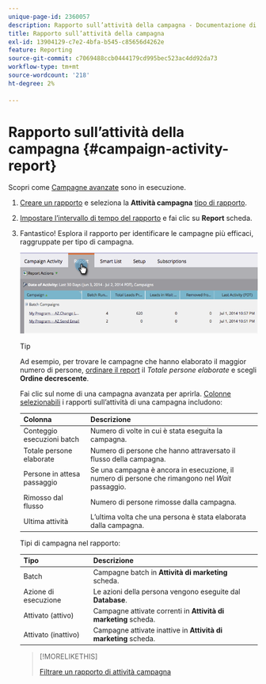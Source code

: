 ```yaml
---
unique-page-id: 2360057
description: Rapporto sull’attività della campagna - Documentazione di Marketo - Documentazione del prodotto
title: Rapporto sull’attività della campagna
exl-id: 13904129-c7e2-4bfa-b545-c85656d4262e
feature: Reporting
source-git-commit: c7069488ccb0444179cd995bec523ac4dd92da73
workflow-type: tm+mt
source-wordcount: '218'
ht-degree: 2%

---
```


# Rapporto sull’attività della campagna {#campaign-activity-report}

Scopri come [Campagne avanzate](/help/marketo/product-docs/core-marketo-concepts/smart-campaigns/creating-a-smart-campaign/understanding-batch-and-trigger-smart-campaigns.md) sono in esecuzione.

1. [Creare un rapporto](/help/marketo/product-docs/reporting/basic-reporting/creating-reports/create-a-report-in-a-program.md) e seleziona la **Attività campagna** [tipo di rapporto](/help/marketo/product-docs/reporting/basic-reporting/report-types/report-type-overview.md).

1. [Impostare l’intervallo di tempo del rapporto](/help/marketo/product-docs/reporting/basic-reporting/editing-reports/change-a-report-time-frame.md) e fai clic su **Report** scheda.

1. Fantastico! Esplora il rapporto per identificare le campagne più efficaci, raggruppate per tipo di campagna.

   ![](assets/campaign-activity-report-1.png)

   >[!TIP]
   >
   >Ad esempio, per trovare le campagne che hanno elaborato il maggior numero di persone, [ordinare il report](/help/marketo/product-docs/reporting/basic-reporting/editing-reports/sort-report-on-columns.md) il _Totale persone elaborate_ e scegli **Ordine decrescente**.

   Fai clic sul nome di una campagna avanzata per aprirla.  [Colonne selezionabili](/help/marketo/product-docs/reporting/basic-reporting/editing-reports/select-report-columns.md) i rapporti sull’attività di una campagna includono:

   | Colonna | Descrizione |
   |---|---|
   | Conteggio esecuzioni batch | Numero di volte in cui è stata eseguita la campagna. |
   | Totale persone elaborate | Numero di persone che hanno attraversato il flusso della campagna. |
   | Persone in attesa passaggio | Se una campagna è ancora in esecuzione, il numero di persone che rimangono nel *Wait* passaggio. |
   | Rimosso dal flusso | Numero di persone rimosse dalla campagna. |
   | Ultima attività | L’ultima volta che una persona è stata elaborata dalla campagna. |

   Tipi di campagna nel rapporto:

   | Tipo | Descrizione |
   |---|---|
   | Batch | Campagne batch in **Attività di marketing** scheda. |
   | Azione di esecuzione | Le azioni della persona vengono eseguite dal **Database**. |
   | Attivato (attivo) | Campagne attivate correnti in **Attività di marketing** scheda. |
   | Attivato (inattivo) | Campagne attivate inattive in **Attività di marketing** scheda. |

   >[!MORELIKETHIS]
   >
   >[Filtrare un rapporto di attività campagna](/help/marketo/product-docs/reporting/basic-reporting/report-activity/filter-a-campaign-activity-report.md)
